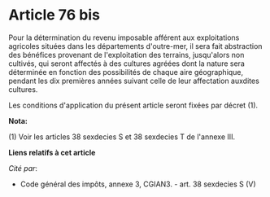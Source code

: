 # Article 76 bis

Pour la détermination du revenu imposable afférent aux exploitations agricoles situées dans les départements d'outre-mer, il
sera fait abstraction des bénéfices provenant de l'exploitation des terrains, jusqu'alors non cultivés, qui seront affectés à
des cultures agréées dont la nature sera déterminée en fonction des possibilités de chaque aire géographique, pendant les dix
premières années suivant celle de leur affectation auxdites cultures.

Les conditions d'application du présent article seront fixées par décret (1).

**Nota:**

(1) Voir les articles 38 sexdecies S et 38 sexdecies T de l'annexe III.

**Liens relatifs à cet article**

_Cité par_:

  - Code général des impôts, annexe 3, CGIAN3. - art. 38 sexdecies S (V)

